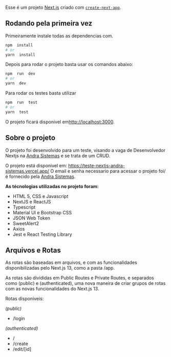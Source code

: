 
Esse é um projeto [Next.js](https://nextjs.org/) criado com [`create-next-app`](https://github.com/vercel/next.js/tree/canary/packages/create-next-app).

  

## Rodando pela primeira vez

  

Primeiramente instale todas as dependencias com.

  

```bash
npm  install
# or
yarn  install
```

Depois para rodar o projeto basta usar os comandos abaixo:
```bash
npm  run  dev
# or
yarn  dev
```

Para rodar os testes basta utilizar
```bash
npm  run  test
# or
yarn  test
```
  

O projeto ficará disponivel em[http://localhost:3000](http://localhost:3000).



  

## Sobre o projeto

  O projeto foi desenvolvido para um teste, visando a vaga de Desenvolvedor Nextjs na [Andra Sistemas](andrasistemas.com.br/) e se trata de um CRUD.

O projeto está disponivel em: https://teste-nextjs-andra-sistemas.vercel.app/
O email e senha necessario para acessar o projeto foi/é fornecido pela [Andra Sistemas](andrasistemas.com.br/).

**As técnologias utilizadas no projeto foram:**
- HTML 5, CSS e Javascript
- NextJS e ReactJS
- Typescript
- Material UI e Bootstrap CSS
- JSON Web Token
- SweetAlert2
- Axios
- Jest e React Testing Library

  
## Arquivos e Rotas
As rotas são baseadas em arquivos, e com as funcionalidades disponibilizadas pelo Next.js 13, como a pasta /app.

As rotas são divididas em Public Routes e Private Routes, e separados como (public) e (authenticated), uma nova maneira de criar grupos de rotas com as novas funcionalidades do Next.js 13.

Rotas disponiveis:

*(public)*
 - /login

*(authenticated)*
 - /
 - /create
 - /edit/[id]